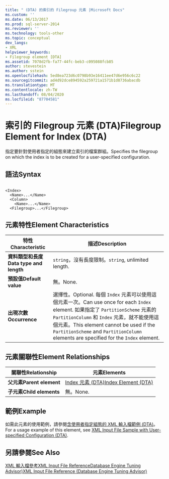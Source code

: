 ```yaml
---
title: " (DTA) 的索引的 Filegroup 元素 |Microsoft Docs"
ms.custom: ''
ms.date: 06/13/2017
ms.prod: sql-server-2014
ms.reviewer: ''
ms.technology: tools-other
ms.topic: conceptual
dev_langs:
- XML
helpviewer_keywords:
- Filegroup element [DTA]
ms.assetid: 7078d2fb-fa77-44fc-beb3-c095088fcb85
author: stevestein
ms.author: sstein
ms.openlocfilehash: 5ed8ea723d6c0798b93e16411ee47d6e956c6c22
ms.sourcegitcommit: ad4d92dce894592a259721a1571b1d8736abacdb
ms.translationtype: MT
ms.contentlocale: zh-TW
ms.lasthandoff: 08/04/2020
ms.locfileid: "87704581"
---
```

# <a name="filegroup-element-for-index-dta"></a><span data-ttu-id="46689-102">索引的 Filegroup 元素 (DTA)</span><span class="sxs-lookup"><span data-stu-id="46689-102">Filegroup Element for Index (DTA)</span></span>
  <span data-ttu-id="46689-103">指定要針對使用者指定的組態來建立索引的檔案群組。</span><span class="sxs-lookup"><span data-stu-id="46689-103">Specifies the filegroup on which the index is to be created for a user-specified configuration.</span></span>  
  
## <a name="syntax"></a><span data-ttu-id="46689-104">語法</span><span class="sxs-lookup"><span data-stu-id="46689-104">Syntax</span></span>  
  
```  
  
<Index>  
  <Name>...</Name>  
  <Column>  
    <Name>...</Name>  
  <Filegroup>...</Filegroup>  
```  
  
## <a name="element-characteristics"></a><span data-ttu-id="46689-105">元素特性</span><span class="sxs-lookup"><span data-stu-id="46689-105">Element Characteristics</span></span>  
  
|<span data-ttu-id="46689-106">特性</span><span class="sxs-lookup"><span data-stu-id="46689-106">Characteristic</span></span>|<span data-ttu-id="46689-107">描述</span><span class="sxs-lookup"><span data-stu-id="46689-107">Description</span></span>|  
|--------------------|-----------------|  
|<span data-ttu-id="46689-108">**資料類型和長度**</span><span class="sxs-lookup"><span data-stu-id="46689-108">**Data type and length**</span></span>|<span data-ttu-id="46689-109">`string`，沒有長度限制。</span><span class="sxs-lookup"><span data-stu-id="46689-109">`string`, unlimited length.</span></span>|  
|<span data-ttu-id="46689-110">**預設值**</span><span class="sxs-lookup"><span data-stu-id="46689-110">**Default value**</span></span>|<span data-ttu-id="46689-111">無。</span><span class="sxs-lookup"><span data-stu-id="46689-111">None.</span></span>|  
|<span data-ttu-id="46689-112">**出現次數**</span><span class="sxs-lookup"><span data-stu-id="46689-112">**Occurrence**</span></span>|<span data-ttu-id="46689-113">選擇性。</span><span class="sxs-lookup"><span data-stu-id="46689-113">Optional.</span></span> <span data-ttu-id="46689-114">每個 `Index` 元素可以使用這個元素一次。</span><span class="sxs-lookup"><span data-stu-id="46689-114">Can use once for each `Index` element.</span></span> <span data-ttu-id="46689-115">如果指定了 `PartitionScheme` 元素的 `PartitionColumn` 和 `Index` 元素，就不能使用這個元素。</span><span class="sxs-lookup"><span data-stu-id="46689-115">This element cannot be used if the `PartitionScheme` and `PartitionColumn` elements are specified for the `Index` element.</span></span>|  
  
## <a name="element-relationships"></a><span data-ttu-id="46689-116">元素關聯性</span><span class="sxs-lookup"><span data-stu-id="46689-116">Element Relationships</span></span>  
  
|<span data-ttu-id="46689-117">關聯性</span><span class="sxs-lookup"><span data-stu-id="46689-117">Relationship</span></span>|<span data-ttu-id="46689-118">元素</span><span class="sxs-lookup"><span data-stu-id="46689-118">Elements</span></span>|  
|------------------|--------------|  
|<span data-ttu-id="46689-119">**父元素**</span><span class="sxs-lookup"><span data-stu-id="46689-119">**Parent element**</span></span>|[<span data-ttu-id="46689-120">Index 元素 &#40;DTA&#41;</span><span class="sxs-lookup"><span data-stu-id="46689-120">Index Element &#40;DTA&#41;</span></span>](index-element-dta.md)|  
|<span data-ttu-id="46689-121">**子元素**</span><span class="sxs-lookup"><span data-stu-id="46689-121">**Child elements**</span></span>|<span data-ttu-id="46689-122">無。</span><span class="sxs-lookup"><span data-stu-id="46689-122">None.</span></span>|  
  
## <a name="example"></a><span data-ttu-id="46689-123">範例</span><span class="sxs-lookup"><span data-stu-id="46689-123">Example</span></span>  
 <span data-ttu-id="46689-124">如需此元素的使用範例，請參閱[含使用者指定組態的 XML 輸入檔範例 &#40;DTA&#41;](xml-input-file-sample-with-user-specified-configuration-dta.md)。</span><span class="sxs-lookup"><span data-stu-id="46689-124">For a usage example of this element, see [XML Input File Sample with User-specified Configuration &#40;DTA&#41;](xml-input-file-sample-with-user-specified-configuration-dta.md).</span></span>  
  
## <a name="see-also"></a><span data-ttu-id="46689-125">另請參閱</span><span class="sxs-lookup"><span data-stu-id="46689-125">See Also</span></span>  
 [<span data-ttu-id="46689-126">XML 輸入檔參考XML Input File ReferenceDatabase Engine Tuning Advisor&#41;</span><span class="sxs-lookup"><span data-stu-id="46689-126">XML Input File Reference &#40;Database Engine Tuning Advisor&#41;</span></span>](xml-input-file-reference-database-engine-tuning-advisor.md)  
  
  
